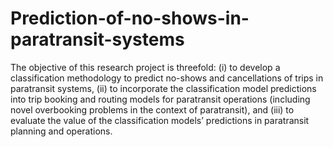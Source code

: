 # Prediction-of-no-shows-in-paratransit-systems
The objective of this research project is threefold: (i) to develop a classification
methodology to predict no-shows and cancellations of trips in paratransit systems, (ii) to
incorporate the classification model predictions into trip booking and routing models for
paratransit operations (including novel overbooking problems in the context of paratransit), and
(iii) to evaluate the value of the classification models’ predictions in paratransit planning and
operations.
